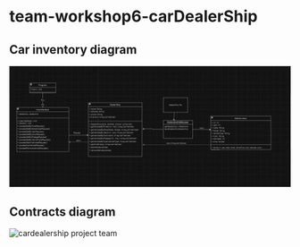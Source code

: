 # team-workshop6-carDealerShip

## Car inventory diagram
![invenotory Management Diagram](images/diagramSS.png)


## Contracts diagram
![cardealership project team](https://github.com/fahd209/team-workshop6-carDealerShip/assets/166452594/dde34423-f803-4af9-b9bb-90232f623335)
